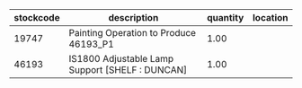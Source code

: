 |stockcode|description|quantity|location|
|---------|-----------|--------|--------|
|19747|Painting Operation to Produce 46193_P1|1.00||
|46193|IS1800 Adjustable Lamp Support [SHELF : DUNCAN]|1.00||
